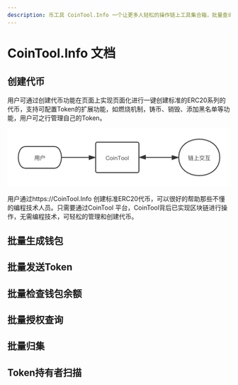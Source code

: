 ```yaml
---
description: 币工具 CoinTool.Info 一个让更多人轻松的操作链上工具集合箱，批量查询区块链余额，批量创建BTC、ETH、SOL、TRX、BNB等多种钱包地址，一键发币、批量归集、批量发送、行情总览、等多种操作
---
```


# CoinTool.Info 文档

## 创建代币

用户可通过创建代币功能在页面上实现页面化进行一键创建标准的ERC20系列的代币，支持可配置Token的扩展功能，如燃烧机制，铸币、销毁、添加黑名单等功能，用户可之行管理自己的Token。

![交互图片](.gitbook/assets/Snipaste_2021-09-29_14-49-28.png)

用户通过https://CoinTool.Info 创建标准ERC20代币，可以很好的帮助那些不懂的编程技术人员。只需要通过CoinTool 平台，CoinTool背后已实现区块链进行操作，无需编程技术，可轻松的管理和创建代币。

## 批量生成钱包





## 批量发送Token



## 批量检查钱包余额



## 批量授权查询



## 批量归集



## Token持有者扫描



